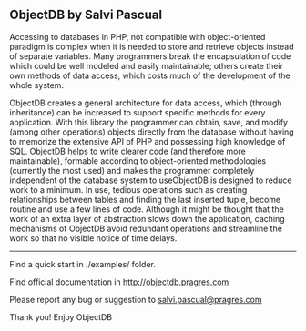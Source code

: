 
ObjectDB
by Salvi Pascual
--------------------------------------------------------------------------
Accessing to databases in PHP, not  compatible with  object-oriented 
paradigm is complex when it is needed to store and retrieve objects 
instead of separate variables. Many programmers  break the encapsulation 
of code which could be well  modeled  and easily maintainable; others 
create their own  methods of data access, which costs much of the 
development of the whole system.

ObjectDB creates a general architecture for data access, which (through 
inheritance) can be  increased to support specific methods for every 
application. With this library the programmer can obtain, save, and modify 
(among other operations) objects directly from the database without having
to memorize the extensive API of PHP and possessing high knowledge of SQL.
ObjectDB helps to write clearer code (and therefore more maintainable), 
formable according to object-oriented methodologies (currently the most 
used) and makes the programmer completely independent of the database 
system to useObjectDB is designed to reduce work to a minimum. In use, 
tedious operations such as creating relationships between tables and 
finding the last inserted tuple, become routine and use a few lines of 
code. Although it might be thought that the work of an extra layer of 
abstraction slows down the application, caching mechanisms of ObjectDB 
avoid redundant operations and streamline the work so that no visible 
notice of time delays.

--------------------------------------------------------------------------

Find a quick start in ./examples/ folder.

Find official documentation in http://objectdb.pragres.com

Please report any bug or suggestion to salvi.pascual@pragres.com

Thank you! Enjoy ObjectDB
